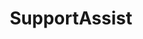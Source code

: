---
layout: project
title: SupportAssist
color: 08c
images:
  - http://hellojosh.com/img/projects/Tasty%20Trailers/tt1.png?raw=true
  - http://hellojosh.com/img/projects/un1.jpg
  - http://hellojosh.com/img/projects/un2.jpg
  - http://hellojosh.com/img/projects/un3.jpg
  - http://hellojosh.com/img/projects/un4.jpg
meta:
  tech: XHTML, CSS3, JavaScript, Angular, Node
  client: Dell
  agency: projekt202
  year: 2014
type: desktop
hide: false
year: 2014
---